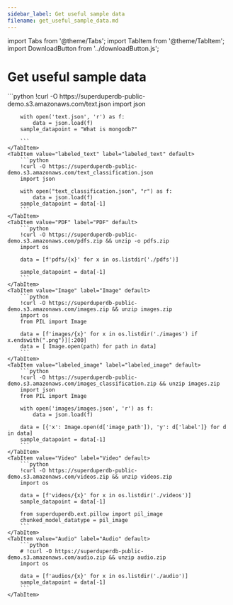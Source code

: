 ```yaml
---
sidebar_label: Get useful sample data
filename: get_useful_sample_data.md
---
```

import Tabs from '@theme/Tabs';
import TabItem from '@theme/TabItem';
import DownloadButton from '../downloadButton.js';


<!-- TABS -->
# Get useful sample data


<Tabs>
    <TabItem value="Text" label="Text" default>
        ```python
        !curl -O https://superduperdb-public-demo.s3.amazonaws.com/text.json
        import json
        
        with open('text.json', 'r') as f:
            data = json.load(f)
        sample_datapoint = "What is mongodb?"
        
        ```
    </TabItem>
    <TabItem value="labeled_text" label="labeled_text" default>
        ```python
        !curl -O https://superduperdb-public-demo.s3.amazonaws.com/text_classification.json
        import json
        
        with open("text_classification.json", "r") as f:
            data = json.load(f)
        sample_datapoint = data[-1]        
        ```
    </TabItem>
    <TabItem value="PDF" label="PDF" default>
        ```python
        !curl -O https://superduperdb-public-demo.s3.amazonaws.com/pdfs.zip && unzip -o pdfs.zip
        import os
        
        data = [f'pdfs/{x}' for x in os.listdir('./pdfs')]
        
        sample_datapoint = data[-1]        
        ```
    </TabItem>
    <TabItem value="Image" label="Image" default>
        ```python
        !curl -O https://superduperdb-public-demo.s3.amazonaws.com/images.zip && unzip images.zip
        import os
        from PIL import Image
        
        data = [f'images/{x}' for x in os.listdir('./images') if x.endswith(".png")][:200]
        data = [ Image.open(path) for path in data]        
        ```
    </TabItem>
    <TabItem value="labeled_image" label="labeled_image" default>
        ```python
        !curl -O https://superduperdb-public-demo.s3.amazonaws.com/images_classification.zip && unzip images.zip
        import json
        from PIL import Image
        
        with open('images/images.json', 'r') as f:
            data = json.load(f)
        
        data = [{'x': Image.open(d['image_path']), 'y': d['label']} for d in data]
        sample_datapoint = data[-1]        
        ```
    </TabItem>
    <TabItem value="Video" label="Video" default>
        ```python
        !curl -O https://superduperdb-public-demo.s3.amazonaws.com/videos.zip && unzip videos.zip
        import os
        
        data = [f'videos/{x}' for x in os.listdir('./videos')]
        sample_datapoint = data[-1]
        
        from superduperdb.ext.pillow import pil_image
        chunked_model_datatype = pil_image        
        ```
    </TabItem>
    <TabItem value="Audio" label="Audio" default>
        ```python
        # !curl -O https://superduperdb-public-demo.s3.amazonaws.com/audio.zip && unzip audio.zip
        import os
        
        data = [f'audios/{x}' for x in os.listdir('./audio')]
        sample_datapoint = data[-1]        
        ```
    </TabItem>
</Tabs>
<DownloadButton filename="get_useful_sample_data.md" />
